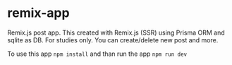 # remix-app

Remix.js post app.
This created with Remix.js (SSR) using Prisma ORM and sqlite as DB.
For studies only.
You can create/delete new post and more.

To use this app
`npm install` and than run the app
`npm run dev`
